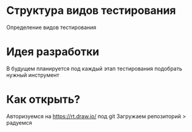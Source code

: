 # Структура видов тестирования
Определение видов тестирования

# Идея разработки
В будущем планируется под каждый этап тестирования подобрать нужный инструмент

# Как открыть?

Авторизуемся на https://rt.draw.io/ под git
Загружаем репозиторий > радуемся
